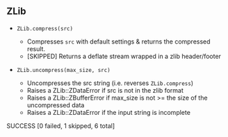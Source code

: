
ZLib
----

- `ZLib.compress(src)`
  + Compresses `src` with default settings & returns the compressed result.
  + [SKIPPED] Returns a deflate stream wrapped in a zlib header/footer

- `ZLib.uncompress(max_size, src)`
  + Uncompresses the src string (i.e. reverses `ZLib.compress`)
  + Raises a ZLib::ZDataError if src is not in the zlib format
  + Raises a ZLib::ZBufferError if max_size is not >= the size of the uncompressed data
  + Raises a ZLib::ZDataError if the input string is incomplete


SUCCESS [0 failed, 1 skipped, 6 total]
